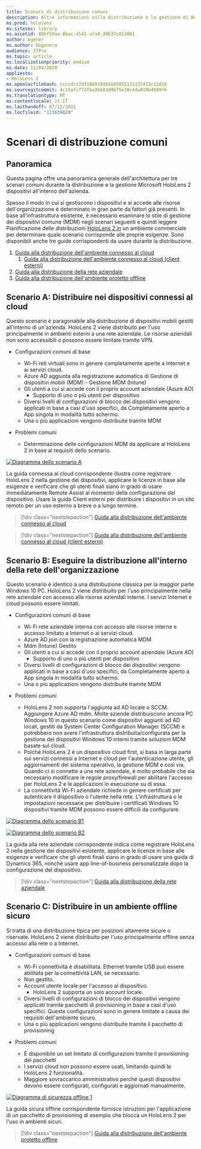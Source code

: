 ```yaml
---
title: Scenari di distribuzione comuni
description: Altre informazioni sulla distribuzione e la gestione di HoloLens in ambienti aziendali, tra cui l'infrastruttura, Azure Active Directory e la gestione dei dispositivi mobili.
ms.prod: hololens
ms.sitesec: library
ms.assetid: 88bf50aa-0bac-4142-afa4-20b37c013001
author: bgener
ms.author: bogenera
audience: ITPro
ms.topic: article
ms.localizationpriority: medium
ms.date: 11/04/2020
appliesto:
- HoloLens 2
ms.openlocfilehash: ccccdcc7d3188919d02eb5855131137415c12d16
ms.sourcegitcommit: 4c15afc772fba26683d9b75e38c44a018b4889f6
ms.translationtype: MT
ms.contentlocale: it-IT
ms.lasthandoff: 07/12/2021
ms.locfileid: "113639829"
---
```

# <a name="common-deployment-scenarios"></a>Scenari di distribuzione comuni

## <a name="overview"></a>Panoramica

Questa pagina offre una panoramica generale dell'architettura per tre scenari comuni durante la distribuzione e la gestione Microsoft HoloLens 2 dispositivi all'interno dell'azienda.

Spesso il modo in cui si gestiscono i dispositivi e si accede alle risorse dell'organizzazione è determinato in gran parte da fattori già presenti. In base all'infrastruttura esistente, è necessario esaminare lo stile di gestione dei dispositivi comune (MDM) negli scenari seguenti e quindi leggere Pianificazione delle distribuzioni [HoloLens 2 in](hololens-core-components.md) un ambiente commerciale per determinare quale scenario corrisponde alle proprie esigenze. Sono disponibili anche tre guide corrispondenti da usare durante la distribuzione.


 1. [Guida alla distribuzione dell'ambiente connesso al cloud](hololens2-cloud-connected-overview.md)
     1. [Guida alla distribuzione dell'ambiente connesso al cloud (client esterni)](hololens2-deployment-guide.md)
 1. [Guida alla distribuzione della rete aziendale](hololens2-corp-connected-overview.md)
 1. [Guida alla distribuzione dell'ambiente protetto offline](hololens-common-scenarios-offline-secure.md)

## <a name="scenario-a-deploy-to-cloud-connected-devices"></a>Scenario A: Distribuire nei dispositivi connessi al cloud

Questo scenario è paragonabile alla distribuzione di dispositivi mobili gestiti all'interno di un'azienda. HoloLens 2 viene distribuito per l'uso principalmente in ambienti esterni a una rete aziendale. Le risorse aziendali non sono accessibili o possono essere limitate tramite VPN. 
 * Configurazioni comuni di base
   * Wi-Fi reti virtuali sono in genere completamente aperte a Internet e ai servizi cloud.
   * Azure AD aggiunta alla registrazione automatica di Gestione di dispositivi mobili (MDM) - Gestione MDM (Intune)
   * Gli utenti a cui si accede con il proprio account aziendale (Azure AD)
     * Supporto di uno o più utenti per dispositivo
   * Diversi livelli di configurazioni di blocco dei dispositivi vengono applicati in base a casi d'uso specifici, da Completamente aperto a App singola in modalità tutto schermo.
   * Una o più applicazioni vengono distribuite tramite MDM

* Problemi comuni
   * Determinazione delle configurazioni MDM da applicare al HoloLens 2 in base ai requisiti dello scenario.

[![Diagramma dello scenario A ](images/deployment-guides-revised-scenario-a.png)](images/deployment-guides-revised-scenario-a.png#lightbox)

La guida connessa al cloud corrispondente illustra come registrare HoloLens 2 nella gestione dei dispositivi, applicare le licenze in base alle esigenze e verificare che gli utenti finali siano in grado di usare immediatamente Remote Assist al momento della configurazione del dispositivo. Usare la guida Client esterni per distribuire i dispositivi in un sito remoto per un uso esterno a breve o a lungo termine.

> [!div class="nextstepaction"]
> [Guida alla distribuzione dell'ambiente connesso al cloud](hololens2-cloud-connected-overview.md)

> [!div class="nextstepaction"]
> [Guida alla distribuzione dell'ambiente connesso al cloud (client esterni)](hololens2-deployment-guide.md)

## <a name="scenario-b-deploy-inside-your-organizations-network"></a>Scenario B: Eseguire la distribuzione all'interno della rete dell'organizzazione

Questo scenario è identico a una distribuzione classica per la maggior parte Windows 10 PC. HoloLens 2 viene distribuito per l'uso principalmente nella rete aziendale con accesso alle risorse aziendali interne. I servizi Internet e cloud possono essere limitati. 

 * Configurazioni comuni di base
   * Wi-Fi rete aziendale interna con accesso alle risorse interne e accesso limitato a Internet o ai servizi cloud.
   * Azure AD join con la registrazione automatica MDM
   * Mdm (Intune) Gestito
   * Gli utenti a cui si accede con il proprio account aziendale (Azure AD)
     * Supporto di uno o più utenti per dispositivo
   * Diversi livelli di configurazioni di blocco dei dispositivi vengono applicati in base a casi d'uso specifici, da Completamente aperto a App singola in modalità tutto schermo.
   * Una o più applicazioni vengono distribuite tramite MDM

 * Problemi comuni
   * HoloLens 2 non supporta l'aggiunta ad AD locale o SCCM. Aggiungere Azure AD mdm. Molte aziende distribuiscono ancora PC Windows 10 in questo scenario come dispositivi aggiunti ad AD locali, gestiti da System Center Configuration Manager (SCCM) e potrebbero non avere l'infrastruttura distribuita/configurata per la gestione dei dispositivi Windows 10 interni tramite soluzioni MDM basate sul cloud.
   * Poiché HoloLens 2 è un dispositivo cloud first, si basa in larga parte sui servizi connessi a Internet e cloud per l'autenticazione utente, gli aggiornamenti del sistema operativo, la gestione MDM e così via. Quando ci si connette a una rete aziendale, è molto probabile che sia necessario modificare le regole proxy/firewall per abilitare l'accesso per HoloLens 2 e le applicazioni in esecuzione su di essa.
   * La connettività Wi-Fi aziendale richiede in genere certificati per autenticare il dispositivo o l'utente nella rete. L'infrastruttura o le impostazioni necessarie per distribuire i certificati Windows 10 dispositivi tramite MDM possono essere difficili da configurare.

[![Diagramma dello scenario B1 ](images/deployment-guides-revised-scenario-b-01-1.png)](images/deployment-guides-revised-scenario-b-01-1.png#lightbox)

[![Diagramma dello scenario B2 ](images/deployment-guides-revised-scenario-b-02-1.png)](images/deployment-guides-revised-scenario-b-02-1.png#lightbox)

La guida alla rete aziendale corrispondente indica come registrare HoloLens 2 nella gestione dei dispositivi esistente, applicare le licenze in base alle esigenze e verificare che gli utenti finali siano in grado di usare una guida di Dynamics 365, nonché usare app line-of-business personalizzate dopo la configurazione del dispositivo.

> [!div class="nextstepaction"]
> [Guida alla distribuzione della rete aziendale](hololens2-corp-connected-overview.md)

## <a name="scenario-c-deploy-in-secure-offline-environment"></a>Scenario C: Distribuire in un ambiente offline sicuro

Si tratta di una distribuzione tipica per posizioni altamente sicure o riservate. HoloLens 2 viene distribuito per l'uso principalmente offline senza accesso alla rete o a Internet. 
 * Configurazioni comuni di base
   * Wi-Fi connettività è disabilitata. Ethernet tramite USB può essere abilitata per la connettività LAN, se necessario.
   * Non gestito.
   * Account utente locale per l'accesso al dispositivo.
     * HoloLens 2 supporta un solo account locale.
   * Diversi livelli di configurazioni di blocco dei dispositivi vengono applicati tramite pacchetti di provisioning in base a casi d'uso specifici. Queste configurazioni sono in genere limitate a causa dei requisiti dell'ambiente sicuro.
   * Una o più applicazioni vengono distribuite tramite il pacchetto di provisioning

 * Problemi comuni
   * È disponibile un set limitato di configurazioni tramite il provisioning dei pacchetti
   * I servizi cloud non possono essere usati, limitando quindi le HoloLens 2 funzionalità.
   * Maggiore sovraccarico amministrativo perché questi dispositivi devono essere configurati, configurati e aggiornati manualmente.

[![Diagramma di sicurezza offline 1 ](images/deployment-guides-revised-scenario-c-01.png)](images/deployment-guides-revised-scenario-c-01.png#lightbox)

La guida sicura offline corrispondente fornisce istruzioni per l'applicazione di un pacchetto di provisioning di esempio che blocca un HoloLens 2 per l'uso in ambienti sicuri.

> [!div class="nextstepaction"]
> [Guida alla distribuzione dell'ambiente protetto offline](hololens-common-scenarios-offline-secure.md)



